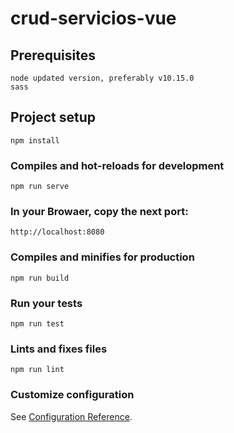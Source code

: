 # crud-servicios-vue

## Prerequisites
```
node updated version, preferably v10.15.0
sass  
```
## Project setup
```
npm install
```

### Compiles and hot-reloads for development
```
npm run serve
```
### In your Browaer, copy the next port:
```
http://localhost:8080
```

### Compiles and minifies for production
```
npm run build
```

### Run your tests
```
npm run test
```

### Lints and fixes files
```
npm run lint
```

### Customize configuration
See [Configuration Reference](https://cli.vuejs.org/config/).
